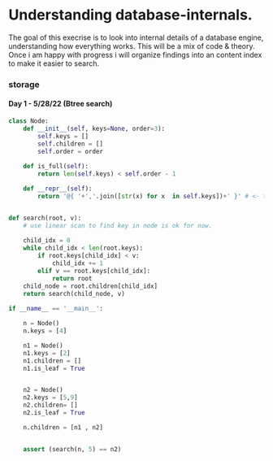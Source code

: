# Understanding database-internals.
The goal of this execrise is to look into internal details of a database engine, 
understanding how everything works. This will be a mix of code &  theory.
Once i am happy with progress i will organize findings into an content index to make it 
easier to search.


### storage

#### Day 1 - 5/28/22 (Btree search)

```python
class Node:
    def __init__(self, keys=None, order=3):
        self.keys = []
        self.children = []
        self.order = order
       
    def is_full(self):
        return len(self.keys) < self.order - 1

    def __repr__(self):
        return '@{ '+','.join([str(x) for x  in self.keys])+' }' # <- to debug


def search(root, v):
    # use linear scan to find key in node is ok for now.
    
    child_idx = 0
    while child_idx < len(root.keys):
        if root.keys[child_idx] < v:
            child_idx += 1
        elif v == root.keys[child_idx]:
            return root
    child_node = root.children[child_idx]
    return search(child_node, v)
    
if __name__ == '__main__':

    n = Node()
    n.keys = [4]

    n1 = Node()
    n1.keys = [2]
    n1.children = []
    n1.is_leaf = True


    n2 = Node()
    n2.keys = [5,9]
    n2.children= []
    n2.is_leaf = True

    n.children = [n1 , n2]


    assert (search(n, 5) == n2)
```

